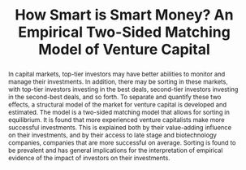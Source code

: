 ---
layout: article
comments: true
title: How Smart is Smart Money? An Empirical Two-Sided Matching Model of Venture Capital
excerpt: A "two-sided matching" model of the process by which more experienced "top-tier" VCs end up investing in the highest quality startups.
link: https://pdfs.semanticscholar.org/0c4b/21c7d6ffeddda24ede8df99f5ac8cb89ad24.pdf
source: Journal of Finance, November 2007
sourcelink: http://onlinelibrary.wiley.com/doi/10.1111/j.1540-6261.2007.01291.x/abstract)
authors:
  - name: Morten Sørensen
    affiliation: Stanford
abstract: In capital markets, top-tier investors may have better abilities to monitor and manage their investments. In addition, there may be sorting in these markets, with top-tier investors investing in the best deals, second-tier investors investing in the second-best deals, and so forth. To separate and quantify these two effects, a structural model of the market for venture capital is developed and estimated. The model is a two-sided matching model that allows for sorting in equilibrium. It is found that more experienced venture capitalists make more successful investments. This is explained both by their value-adding influence on their investments, and by their access to late stage and biotechnology companies, companies that are more successful on average. Sorting is found to be prevalent and has general implications for the interpretation of empirical evidence of the impact of investors on their investments.
---